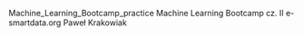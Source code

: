 Machine_Learning_Bootcamp_practice Machine Learning Bootcamp cz. II e-smartdata.org Paweł Krakowiak

